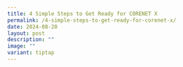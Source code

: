 ```yaml
---
title: 4 Simple Steps to Get Ready for CORENET X
permalink: /4-simple-steps-to-get-ready-for-corenet-x/
date: 2024-08-20
layout: post
description: ""
image: ""
variant: tiptap
---
```

